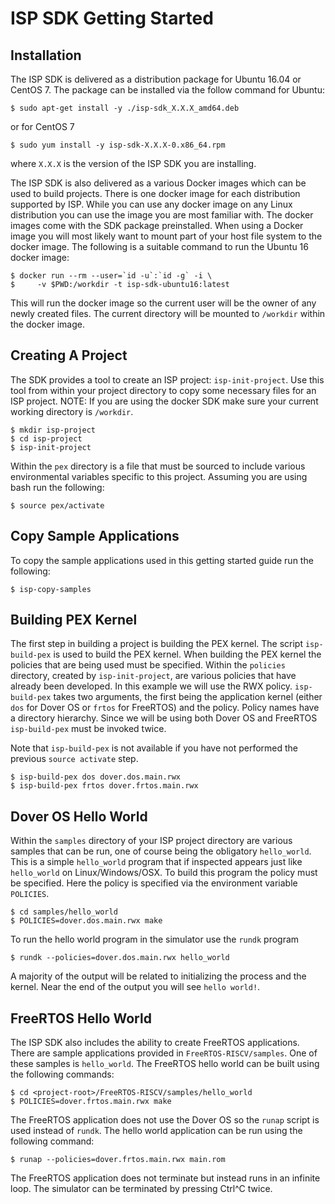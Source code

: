 # ISP SDK Getting Started

## Installation

The ISP SDK is delivered as a distribution package for Ubuntu 16.04 or CentOS 7.
The package can be installed via the follow command for Ubuntu:

```
$ sudo apt-get install -y ./isp-sdk_X.X.X_amd64.deb
```

or for CentOS 7

```
$ sudo yum install -y isp-sdk-X.X.X-0.x86_64.rpm
```

where `X.X.X` is the version of the ISP SDK you are installing.

The ISP SDK is also delivered as a various Docker images which can be used to
build projects.  There is one docker image for each distribution supported by
ISP.  While you can use any docker image on any Linux distribution you can use
the image you are most familiar with.  The docker images come with the SDK
package preinstalled.  When using a Docker image you will most likely want to
mount part of your host file system to the docker image.  The following is a
suitable command to run the Ubuntu 16 docker image:

```
$ docker run --rm --user=`id -u`:`id -g` -i \
$     -v $PWD:/workdir -t isp-sdk-ubuntu16:latest
```

This will run the docker image so the current user will be the owner of any
newly created files.  The current directory will be mounted to `/workdir` within
the docker image.

## Creating A Project

The SDK provides a tool to create an ISP project: `isp-init-project`.  Use this
tool from within your project directory to copy some necessary files for an ISP
project.  NOTE: If you are using the docker SDK make sure your current working
directory is `/workdir`.

```
$ mkdir isp-project
$ cd isp-project
$ isp-init-project
```

Within the `pex` directory is a file that must be sourced to include various
environmental variables specific to this project.  Assuming you are using bash
run the following:

```
$ source pex/activate
```

## Copy Sample Applications

To copy the sample applications used in this getting started guide run the
following:

```
$ isp-copy-samples
```

## Building PEX Kernel

The first step in building a project is building the PEX kernel.  The script
`isp-build-pex` is used to build the PEX kernel.  When building the PEX kernel
the policies that are being used must be specified.  Within the `policies`
directory, created by `isp-init-project`, are various policies that have already
been developed.  In this example we will use the RWX policy.  `isp-build-pex`
takes two arguments, the first being the application kernel (either `dos` for
Dover OS or `frtos` for FreeRTOS) and the policy.  Policy names have a directory
hierarchy.  Since we will be using both Dover OS and FreeRTOS `isp-build-pex`
must be invoked twice.

Note that `isp-build-pex` is not available if you have not performed the
previous `source activate` step.

```
$ isp-build-pex dos dover.dos.main.rwx
$ isp-build-pex frtos dover.frtos.main.rwx
```

## Dover OS Hello World

Within the `samples` directory of your ISP project directory are various samples
that can be run, one of course being the obligatory `hello_world`.  This is a
simple `hello_world` program that if inspected appears just like `hello_world`
on Linux/Windows/OSX.  To build this program the policy must be specified.  Here
the policy is specified via the environment variable `POLICIES`.

```
$ cd samples/hello_world
$ POLICIES=dover.dos.main.rwx make
```

To run the hello world program in the simulator use the `rundk` program

```
$ rundk --policies=dover.dos.main.rwx hello_world
```

A majority of the output will be related to initializing the process and the
kernel.  Near the end of the output you will see `hello world!`.


## FreeRTOS Hello World

The ISP SDK also includes the ability to create FreeRTOS applications.  There
are sample applications provided in `FreeRTOS-RISCV/samples`.  One of these
samples is `hello_world`.  The FreeRTOS hello world can be built using the
following commands:

```
$ cd <project-root>/FreeRTOS-RISCV/samples/hello_world
$ POLICIES=dover.frtos.main.rwx make
```

The FreeRTOS application does not use the Dover OS so the `runap` script is used
instead of `rundk`.  The hello world application can be run using the following
command:

```
$ runap --policies=dover.frtos.main.rwx main.rom
```

The FreeRTOS application does not terminate but instead runs in an infinite
loop.  The simulator can be terminated by pressing Ctrl^C twice.